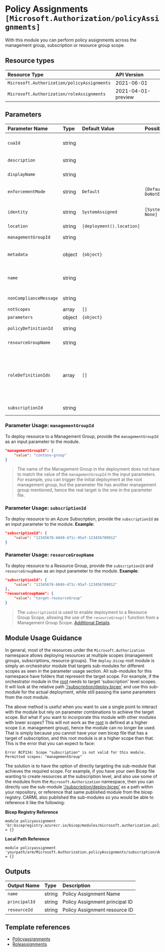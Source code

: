 # Policy Assignments `[Microsoft.Authorization/policyAssignments]`

With this module you can perform policy assignments across the management group, subscription or resource group scope.

## Resource types

| Resource Type | API Version |
| :-- | :-- |
| `Microsoft.Authorization/policyAssignments` | 2021-06-01 |
| `Microsoft.Authorization/roleAssignments` | 2021-04-01-preview |

## Parameters

| Parameter Name | Type | Default Value | Possible Values | Description |
| :-- | :-- | :-- | :-- | :-- |
| `cuaId` | string |  |  | Optional. Customer Usage Attribution ID (GUID). This GUID must be previously registered. Use when scope target is resource group. |
| `description` | string |  |  | Optional. This message will be part of response in case of policy violation. |
| `displayName` | string |  |  | Optional. The display name of the policy assignment. Maximum length is 128 characters. |
| `enforcementMode` | string | `Default` | `[Default, DoNotEnforce]` | Optional. The policy assignment enforcement mode. Possible values are Default and DoNotEnforce. - Default or DoNotEnforce |
| `identity` | string | `SystemAssigned` | `[SystemAssigned, None]` | Optional. The managed identity associated with the policy assignment. Policy assignments must include a resource identity when assigning 'Modify' policy definitions. |
| `location` | string | `[deployment().location]` |  | Optional. Location for all resources. |
| `managementGroupId` | string |  |  | Optional. The Target Scope for the Policy. The name of the management group for the policy assignment |
| `metadata` | object | `{object}` |  | Optional. The policy assignment metadata. Metadata is an open ended object and is typically a collection of key-value pairs. |
| `name` | string |  |  | Required. Specifies the name of the policy assignment. Maximum length is 24 characters for management group scope, 64 characters for subscription and resource group scopes. |
| `nonComplianceMessage` | string |  |  | Optional. The messages that describe why a resource is non-compliant with the policy. |
| `notScopes` | array | `[]` |  | Optional. The policy excluded scopes |
| `parameters` | object | `{object}` |  | Optional. Parameters for the policy assignment if needed. |
| `policyDefinitionId` | string |  |  | Required. Specifies the ID of the policy definition or policy set definition being assigned. |
| `resourceGroupName` | string |  |  | Optional. The Target Scope for the Policy. The name of the resource group for the policy assignment |
| `roleDefinitionIds` | array | `[]` |  | Required. The IDs Of the Azure Role Definition list that is used to assign permissions to the identity. You need to provide either the fully qualified ID in the following format: '/providers/Microsoft.Authorization/roleDefinitions/c2f4ef07-c644-48eb-af81-4b1b4947fb11'.. See https://docs.microsoft.com/en-us/azure/role-based-access-control/built-in-roles for the list IDs for built-in Roles. They must match on what is on the policy definition |
| `subscriptionId` | string |  |  | Optional. The Target Scope for the Policy. The subscription ID of the subscription for the policy assignment |

### Parameter Usage: `managementGroupId`

To deploy resource to a Management Group, provide the `managementGroupId` as an input parameter to the module.

```json
"managementGroupId": {
    "value": "contoso-group"
}
```

> The name of the Management Group in the deployment does not have to match the value of the `managementGroupId` in the input parameters. For example, you can trigger the initial deployment at the root management group, but the parameter file has another management group mentioned, hence the real target is the one in the parameter file.

### Parameter Usage: `subscriptionId`

To deploy resource to an Azure Subscription, provide the `subscriptionId` as an input parameter to the module. **Example**:

```json
"subscriptionId": {
    "value": "12345678-b049-471c-95af-123456789012"
}
```

### Parameter Usage: `resourceGroupName`

To deploy resource to a Resource Group, provide the `subscriptionId` and `resourceGroupName` as an input parameter to the module. **Example**:

```json
"subscriptionId": {
    "value": "12345678-b049-471c-95af-123456789012"
},
"resourceGroupName": {
    "value": "target-resourceGroup"
}
```

> The `subscriptionId` is used to enable deployment to a Resource Group Scope, allowing the use of the `resourceGroup()` function from a Management Group Scope. [Additional Details](https://github.com/Azure/bicep/pull/1420).

## Module Usage Guidance

In general, most of the resources under the `Microsoft.Authorization` namespace allows deploying resources at multiple scopes (management groups, subscriptions, resource groups). The `deploy.bicep` root module is simply an orchestrator module that targets sub-modules for different scopes as seen in the parameter usage section. All sub-modules for this namespace have folders that represent the target scope. For example, if the orchestrator module in the [root](deploy.bicep) needs to target 'subscription' level scopes. It will look at the relative path ['/subscription/deploy.bicep'](./subscription/deploy.bicep) and use this sub-module for the actual deployment, while still passing the same parameters from the root module.

The above method is useful when you want to use a single point to interact with the module but rely on parameter combinations to achieve the target scope. But what if you want to incorporate this module with other modules with lower scopes? This will not work as the [root](deploy.bicep) is defined at a higher scope (i.e. management group), hence the module can no longer be used. That is simply because you cannot have your own bicep file that has a target of subscription, and this root module is at a higher scope than that. This is the error that you can expect to face:

```bicep
Error BCP134: Scope "subscription" is not valid for this module. Permitted scopes: "managementGroup"
```

The solution is to have the option of directly targeting the sub-module that achieves the required scope. For example, if you have your own Bicep file wanting to create resources at the subscription level, and also use some of the modules from the `Microsoft.Authorization` namespace, then you can directly use the sub-module ['/subscription/deploy.bicep'](./subscription/deploy.bicep) as a path within your repository, or reference that same published module from the bicep registry. CARML also published the sub-modules so you would be able to reference it like the following:

**Bicep Registry Reference**
```bicep
module policyassignment 'br:bicepregistry.azurecr.io/bicep/modules/microsoft.authorization.policyassignments.subscription:version' = {}
```
**Local Path Reference**
```bicep
module policyassignment 'yourpath/arm/Microsoft.Authorization.policyAssignments/subscription/deploy.bicep' = {}
```

## Outputs

| Output Name | Type | Description |
| :-- | :-- | :-- |
| `name` | string | Policy Assignment Name |
| `principalId` | string | Policy Assignment principal ID |
| `resourceId` | string | Policy Assignment resource ID |

## Template references

- [Policyassignments](https://docs.microsoft.com/en-us/azure/templates/Microsoft.Authorization/2021-06-01/policyAssignments)
- [Roleassignments](https://docs.microsoft.com/en-us/azure/templates/Microsoft.Authorization/roleAssignments)
